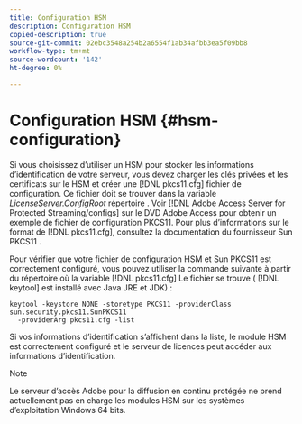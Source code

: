 ```yaml
---
title: Configuration HSM
description: Configuration HSM
copied-description: true
source-git-commit: 02ebc3548a254b2a6554f1ab34afbb3ea5f09bb8
workflow-type: tm+mt
source-wordcount: '142'
ht-degree: 0%

---
```


# Configuration HSM {#hsm-configuration}

Si vous choisissez d’utiliser un HSM pour stocker les informations d’identification de votre serveur, vous devez charger les clés privées et les certificats sur le HSM et créer une [!DNL pkcs11.cfg] fichier de configuration. Ce fichier doit se trouver dans la variable *LicenseServer.ConfigRoot* répertoire . Voir [!DNL Adobe Access Server for Protected Streaming/configs] sur le DVD Adobe Access pour obtenir un exemple de fichier de configuration PKCS11. Pour plus d’informations sur le format de [!DNL pkcs11.cfg], consultez la documentation du fournisseur Sun PKCS11 .

Pour vérifier que votre fichier de configuration HSM et Sun PKCS11 est correctement configuré, vous pouvez utiliser la commande suivante à partir du répertoire où la variable [!DNL pkcs11.cfg] Le fichier se trouve ( [!DNL keytool] est installé avec Java JRE et JDK) :

```
keytool -keystore NONE -storetype PKCS11 -providerClass sun.security.pkcs11.SunPKCS11 
  -providerArg pkcs11.cfg -list
```

Si vos informations d’identification s’affichent dans la liste, le module HSM est correctement configuré et le serveur de licences peut accéder aux informations d’identification.

>[!NOTE]
>
>Le serveur d’accès Adobe pour la diffusion en continu protégée ne prend actuellement pas en charge les modules HSM sur les systèmes d’exploitation Windows 64 bits.
